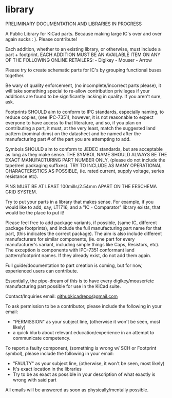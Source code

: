 library
=======

PRELIMINARY DOCUMENTATION AND LIBRARIES IN PROGRESS


A Public Library for KiCad parts. Because making large IC's over and over again sucks : ).  Please contribute! 

Each addition, whether to an existing library, or otherwise, must include a part + footprint.  EACH ADDITION MUST BE AN AVAILABLE ITEM ON ANY OF THE FOLLOWING ONLINE RETAILERS:
	- Digikey
	- Mouser
	- Arrow

Please try to create schematic parts for IC's by grouping functional buses together.

Be wary of quality enforcement, (no incomplete/incorrect parts please), it will take something special to re-allow contribution privileges if your additions are found to be significantly lacking in quality. If you aren't sure, ask.

Footprints SHOULD aim to conform to IPC standards, especially naming, to reduce copies, (see IPC-7351), however, it is not reasonable to expect everyone to have access to that literature, and so, if you plan on contributing a part, it must, at the very least, match the suggested land pattern (nominal dims) on the datasheet and be named after the manufacturing part # of the part you are attempting to add.

Symbols SHOULD aim to conform to JEDEC standards, but are acceptable as long as they make sense. THE SYMBOL NAME SHOULD ALWAYS BE THE EXACT MANUFACTURING PART NUMBER ONLY, (please do not include the tape/reel packaging suffixes). TRY TO INCLUDE AS MANY OPERATIONAL CHARACTERISTICS AS POSSIBLE, (ie. rated current, supply voltage, series resistance etc).

PINS MUST BE AT LEAST 100mills/2.54mm APART ON THE EESCHEMA GRID SYSTEM. 

Try to put your parts in a library that makes sense. For example, if you would like to add, say, LT1716, and a "IC - Comparator" library exists, that would be the place to put it!

Please feel free to add package variants, if possible, (same IC, different package footprints), and include the full manufacturing part name for that part, (this indicates the correct package). The aim is also include different manufacturers for similar components, (ie. one part for every manufacturer's variant, including simple things like Caps, Resistors, etc). The exception is components with IPC-7351 conformant land pattern/footprint names. If they already exist, do not add them again.

Full guide/documentation to part creation is coming, but for now, experienced users can contribute. 

Essentially, the pipe-dream of this is to have every digikey/mouser/etc manufacturing part possible for use in the KiCad suite.


Contact/Inquiries email:   githubkicadrepo@gmail.com


To ask permission to be a contributor, please include the following in your email:

  - "PERMISSION" as your subject line, (otherwise it won't be seen, most likely)
  - a quick blurb about relevant education/experience in an attempt to communicate competency. 

To report a faulty component, (something is wrong w/ SCH or Footprint symbol), please include the following in your email:

  - "FAULTY" as your subject line, (otherwise, it won't be seen, most likely)
  - It's exact location in the libraries
  - Try to be as exact as possible in your description of what exactly is wrong with said part

All emails will be answered as soon as physically/mentally possible.

